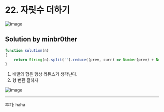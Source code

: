# 22. 자릿수 더하기

![image](https://user-images.githubusercontent.com/24728385/107118206-cf8cfe00-68c2-11eb-98ad-981dfe10ac72.png)

## Solution by minbr0ther

```js
function solution(n)
{
    return String(n).split('').reduce((prev, curr) => Number(prev) + Number(curr), 0);
}
```

1. 배열의 합은 항상 리듀스가 생각난다.
2. 형 변환 잘하자

![image](https://user-images.githubusercontent.com/24728385/107118238-0400ba00-68c3-11eb-8fab-ef30dabdbe70.png)

------

후기: haha


